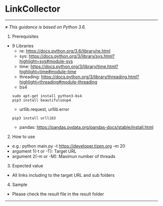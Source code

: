 # LinkCollector
---------------------------------------------------
*※ This guidance is based on Python 3.6.*
1. Prerequisites
  * 9 Libraries
    * re: https://docs.python.org/3.6/library/re.html
    * sys: https://docs.python.org/3/library/sys.html?highlight=sys#module-sys
    * time: https://docs.python.org/3/library/time.html?highlight=time#module-time
    * threading: https://docs.python.org/3/library/threading.html?highlight=threading#module-threading
    * bs4
    ```
    sudo apt-get install python3-bs4
    pip3 install beautifulsoup4
    ```
      * urllib.request, urllib.error
    ```
    pip3 install urllib3
    ```
    * pandas: https://pandas.pydata.org/pandas-docs/stable/install.html
2. How to use
  * e.g.: python main.py -t https://developer.tizen.org -m 20
  * argument 1(-t or -T): Target URL
  * argument 2(-m or -M): Maximun number of threads
3. Expected value
  * All links including to the target URL and sub folders
4. Sample
  * Please check the result file in the result folder
---------------------------------------------------
